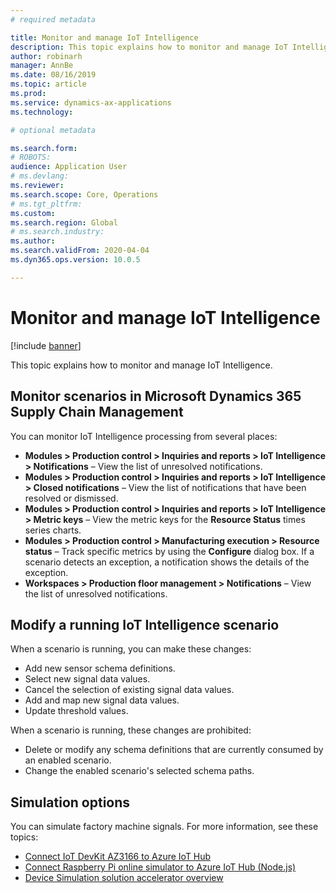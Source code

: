 ```yaml
---
# required metadata

title: Monitor and manage IoT Intelligence
description: This topic explains how to monitor and manage IoT Intelligence.
author: robinarh
manager: AnnBe
ms.date: 08/16/2019
ms.topic: article
ms.prod: 
ms.service: dynamics-ax-applications
ms.technology: 

# optional metadata

ms.search.form: 
# ROBOTS: 
audience: Application User
# ms.devlang: 
ms.reviewer: 
ms.search.scope: Core, Operations
# ms.tgt_pltfrm: 
ms.custom: 
ms.search.region: Global
# ms.search.industry: 
ms.author: 
ms.search.validFrom: 2020-04-04
ms.dyn365.ops.version: 10.0.5

---
```


# Monitor and manage IoT Intelligence

[!include [banner](../../includes/banner.md)]

This topic explains how to monitor and manage IoT Intelligence.

## <a id="monitor-scenarios"></a>Monitor scenarios in Microsoft Dynamics 365 Supply Chain Management

You can monitor IoT Intelligence processing from several places:

+ **Modules \> Production control \> Inquiries and reports \> IoT Intelligence \> Notifications** – View the list of unresolved notifications.
+ **Modules \> Production control \> Inquiries and reports \> IoT Intelligence \> Closed notifications** – View the list of notifications that have been resolved or dismissed.
+ **Modules \> Production control \> Inquiries and reports \> IoT Intelligence \> Metric keys** – View the metric keys for the **Resource Status** times series charts.
+ **Modules \> Production control \> Manufacturing execution \> Resource status** – Track specific metrics by using the **Configure** dialog box. If a scenario detects an exception, a notification shows the details of the exception.
+ **Workspaces \> Production floor management \> Notifications** – View the list of unresolved notifications.

## Modify a running IoT Intelligence scenario

When a scenario is running, you can make these changes:

+ Add new sensor schema definitions.
+ Select new signal data values.
+ Cancel the selection of existing signal data values.
+ Add and map new signal data values.
+ Update threshold values.

When a scenario is running, these changes are prohibited:

+ Delete or modify any schema definitions that are currently consumed by an enabled scenario.
+ Change the enabled scenario's selected schema paths.

## Simulation options

You can simulate factory machine signals. For more information, see these topics:

+ [Connect IoT DevKit AZ3166 to Azure IoT Hub](https://docs.microsoft.com/azure/iot-hub/iot-hub-arduino-iot-devkit-az3166-get-started)
+ [Connect Raspberry Pi online simulator to Azure IoT Hub (Node.js)](https://docs.microsoft.com/azure/iot-hub/iot-hub-raspberry-pi-web-simulator-get-started)
+ [Device Simulation solution accelerator overview](https://docs.microsoft.com/azure/iot-accelerators/iot-accelerators-device-simulation-overview)

